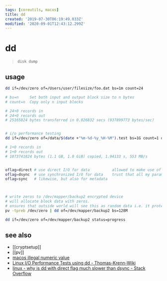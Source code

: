 ```yaml
---
tags: [coreutils, macos]
title: dd
created: '2019-07-30T06:19:49.033Z'
modified: '2020-09-01T12:43:12.299Z'
---
```


# dd

> `disk dump`

## usage
```sh
dd if=/dev/zero of=/Users/user/filesize/foo.dat bs=1m count=24

# bs=n     Set both input and output block size to n bytes
# count=n  Copy only n input blocks

# 24+0 records in
# 24+0 records out
# 25165824 bytes transferred in 0.026832 secs (937899773 bytes/sec)


# i/o performance testing
dd if=/dev/zero of=/data/$(date +"%m-%d-%y_%H-%M").test bs=1G count=1 oflag=direct

# 1+0 records in
# 1+0 records out
# 1073741824 bytes (1.1 GB, 1.0 GiB) copied, 1.94133 s, 553 MB/s


oflag=direct # use direct I/O for data          allowed to make use of kernel buffering (it just causes a flush+wait for completion periodically
oflag=dsync  # use synchronized I/O for data    trust that all my parameters are sensible and turn off as much kernel buffering as you can"
oflag=sync   # likewise, but also for metadata



# write zeros to /dev/mapper/backup2 encrypted device
# will allocate block data with zeros. 
# ensures that outside world will see this as random data i.e. it protect against disclosure of usage patterns:
pv -tpreb /dev/zero | dd of=/dev/mapper/backup2 bs=128M

dd if=/dev/zero of=/dev/mapper/backup2 status=progress
```

## see also
- [[cryptsetup]]
- [[pv]]
- [macos illegal numeric value](https://rendezvouswithpavan.wordpress.com/2015/06/16/dd-bs-illegal-numeric-value-error-on-mac-os-x/)
- [Linux I/O Performance Tests using dd - Thomas-Krenn-Wiki](https://www.thomas-krenn.com/en/wiki/Linux_I/O_Performance_Tests_using_dd)
- [linux - why is dd with direct flag much slower than dsync - Stack Overflow](https://stackoverflow.com/a/50882704/2087704)
